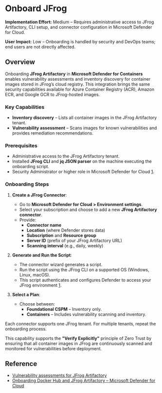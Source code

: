 # Onboard JFrog

**Implementation Effort:** Medium – Requires administrative access to JFrog Artifactory, CLI setup, and connector configuration in Microsoft Defender for Cloud.

**User Impact:** Low – Onboarding is handled by security and DevOps teams; end users are not directly affected.

## Overview

Onboarding **JFrog Artifactory** in **Microsoft Defender for Containers** enables vulnerability assessments and inventory discovery for container images stored in JFrog’s cloud registry. This integration brings the same security capabilities available for Azure Container Registry (ACR), Amazon ECR, and Google GCR to JFrog-hosted images.

### Key Capabilities

- **Inventory discovery** – Lists all container images in the JFrog Artifactory tenant.
- **Vulnerability assessment** – Scans images for known vulnerabilities and provides remediation recommendations.

### Prerequisites

- Administrative access to the JFrog Artifactory tenant.
- Installed **JFrog CLI** and **jq JSON parser** on the machine executing the onboarding script.
- Security Administrator or higher role in Microsoft Defender for Cloud [1](https://learn.microsoft.com/en-us/azure/defender-for-cloud/agentless-vulnerability-assessment-jfrog-artifactory).

### Onboarding Steps

1. **Create a JFrog Connector**:
   - Go to **Microsoft Defender for Cloud > Environment settings**.
   - Select your subscription and choose to add a new **JFrog Artifactory connector**.
   - Provide:
     - **Connector name**
     - **Location** (where Defender stores data)
     - **Subscription** and **Resource group**
     - **Server ID** (prefix of your JFrog Artifactory URL)
     - **Scanning interval** (e.g., daily, weekly)

2. **Generate and Run the Script**:
   - The connector wizard generates a script.
   - Run the script using the JFrog CLI on a supported OS (Windows, Linux, macOS).
   - This script authenticates and configures Defender to access your JFrog environment [1](https://learn.microsoft.com/en-us/azure/defender-for-cloud/agentless-vulnerability-assessment-jfrog-artifactory).

3. **Select a Plan**:
   - Choose between:
     - **Foundational CSPM** – Inventory only.
     - **Containers** – Includes vulnerability scanning and inventory.

Each connector supports one JFrog tenant. For multiple tenants, repeat the onboarding process.

This capability supports the **"Verify Explicitly"** principle of Zero Trust by ensuring that all container images in JFrog are continuously scanned and monitored for vulnerabilities before deployment.

## Reference

- [Vulnerability assessments for JFrog Artifactory](https://learn.microsoft.com/en-us/azure/defender-for-cloud/agentless-vulnerability-assessment-jfrog-artifactory)  
- [Onboarding Docker Hub and JFrog Artifactory – Microsoft Defender for Cloud](https://learn.microsoft.com/en-us/azure/defender-for-cloud/episode-fifty-seven)
